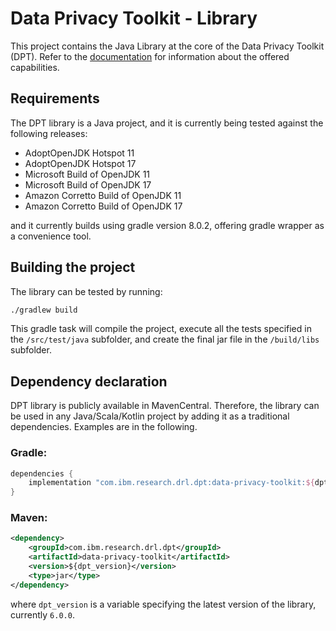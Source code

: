 # Data Privacy Toolkit - Library

This project contains the Java Library at the core of the Data Privacy Toolkit (DPT).
Refer to the [documentation](../docs/README.md) for information about the offered capabilities.

## Requirements

The DPT library is a Java project, and it is currently being tested against the following releases:
* AdoptOpenJDK Hotspot 11
* AdoptOpenJDK Hotspot 17
* Microsoft Build of OpenJDK 11
* Microsoft Build of OpenJDK 17
* Amazon Corretto Build of OpenJDK 11
* Amazon Corretto Build of OpenJDK 17

and it currently builds using gradle version 8.0.2, offering gradle wrapper as a convenience tool.

## Building the project

The library can be tested by running:

```bash
./gradlew build
```

This gradle task will compile the project, execute all the tests specified in the `/src/test/java` subfolder, and create
the final jar file in the `/build/libs` subfolder.

## Dependency declaration

DPT library is publicly available in MavenCentral.
Therefore, the library can be used in any Java/Scala/Kotlin project by adding it as a traditional dependencies.
Examples are in the following.

### Gradle:
```kotlin
dependencies {
    implementation "com.ibm.research.drl.dpt:data-privacy-toolkit:${dpt_version}"
}
```

### Maven:
```xml
<dependency>
    <groupId>com.ibm.research.drl.dpt</groupId>
    <artifactId>data-privacy-toolkit</artifactId>
    <version>${dpt_version}</version>
    <type>jar</type>
</dependency>
```

where `dpt_version` is a variable specifying the latest version of the library, currently `6.0.0`.